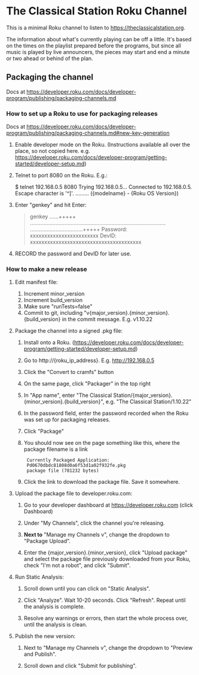 # The Classical Station Roku Channel

This is a minimal Roku channel to listen to
https://theclassicalstation.org.

The information about what's currently playing can be off a little.
It's based on the times on the playlist prepared before the programs,
but since all music is played by live announcers, the pieces may
start and end a minute or two ahead or behind of the plan.

## Packaging the channel

Docs at https://developer.roku.com/docs/developer-program/publishing/packaging-channels.md

### How to set up a Roku to use for packaging releases

Docs at https://developer.roku.com/docs/developer-program/publishing/packaging-channels.md#new-key-generation

1. Enable developer mode on the Roku. (Instructions available all over the place, so not copied here. e.g. https://developer.roku.com/docs/developer-program/getting-started/developer-setup.md)

2. Telnet to port 8080 on the Roku.  E.g.:


    $ telnet 192.168.0.5 8080
    Trying 192.168.0.5...
    Connected to 192.168.0.5.
    Escape character is '^]'.
    ......... ({modelname} - {Roku OS Version})
    >


3. Enter "genkey" and hit Enter:


    >   genkey
    ......+++++
    ..........................................................................................
    ...................................+++++
    Password: xxxxxxxxxxxxxxxxxxxxxxxx
    DevID: xxxxxxxxxxxxxxxxxxxxxxxxxxxxxxxxxxxxxxx


4. RECORD the password and DevID for later use.

### How to make a new release

1. Edit manifest file:

   1. Increment minor_version
   1. Increment build_version
   1. Make sure "runTests=false"
   1. Commit to git, including "v{major_version}.{minor_version}.{build_version} in the commit message. E.g. v1.10.22

1. Package the channel into a signed .pkg file:

    1. Install onto a Roku. (https://developer.roku.com/docs/developer-program/getting-started/developer-setup.md)

    1. Go to http://{roku_ip_address}. E.g. http://192.168.0.5

    1. Click the "Convert to cramfs" button

    1. On the same page, click "Packager" in the top right

    1. In "App name", enter "The Classical Station/{major_version}.{minor_version}.{build_version}", e.g. "The Classical Station/1.10.22"

    1. In the password field, enter the password recorded when the Roku was set up for packaging releases.

    1. Click "Package"

    1. You should now see on the page something like this, where the package filename is a link

            Currently Packaged Application:
            Pd0670dbdc81808d0a6f53d1a02f932fe.pkg
            package file (781232 bytes)

    1. Click the link to download the package file. Save it somewhere.

1. Upload the package file to developer.roku.com:

    1. Go to your developer dashboard at https://developer.roku.com (click Dashboard)

    1. Under "My Channels", click the channel you're releasing.

    1. **Next to** "Manage my Channels v", change the dropdown to "Package Upload".

    1. Enter the {major_version}.{minor_version}, click "Upload package" and select the package file previously downloaded from your Roku, check "I'm not a robot", and click "Submit".

1. Run Static Analysis:

    1. Scroll down until you can click on "Static Analysis".

    1. Click "Analyze". Wait 10-20 seconds. Click "Refresh". Repeat until the analysis is complete.

    1. Resolve any warnings or errors, then start the whole process over, until the analysis is clean.

1. Publish the new version:

    1. Next to "Manage my Channels v", change the dropdown to "Preview and Publish".

    1. Scroll down and click "Submit for publishing".
